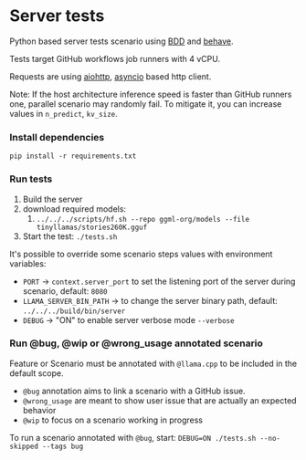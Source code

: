 # Server tests

Python based server tests scenario using [BDD](https://en.wikipedia.org/wiki/Behavior-driven_development) and [behave](https://behave.readthedocs.io/en/latest/).

Tests target GitHub workflows job runners with 4 vCPU.

Requests are using [aiohttp](https://docs.aiohttp.org/en/stable/client_reference.html), [asyncio](https://docs.python.org/fr/3/library/asyncio.html) based http client.

Note: If the host architecture inference speed is faster than GitHub runners one, parallel scenario may randomly fail. To mitigate it, you can increase values in `n_predict`, `kv_size`.

### Install dependencies
`pip install -r requirements.txt`

### Run tests
1. Build the server
2. download required models:
   1. `../../../scripts/hf.sh --repo ggml-org/models --file tinyllamas/stories260K.gguf`
3. Start the test: `./tests.sh`

It's possible to override some scenario steps values with environment variables:
 - `PORT` -> `context.server_port` to set the listening port of the server during scenario, default: `8080`
 - `LLAMA_SERVER_BIN_PATH` -> to change the server binary path, default: `../../../build/bin/server`
 - `DEBUG` -> "ON" to enable server verbose mode `--verbose`

### Run @bug, @wip or @wrong_usage annotated scenario

Feature or Scenario must be annotated with `@llama.cpp` to be included in the default scope.
- `@bug` annotation aims to link a scenario with a GitHub issue.
- `@wrong_usage` are meant to show user issue that are actually an expected behavior
- `@wip` to focus on a scenario working in progress

To run a scenario annotated with `@bug`, start:
`DEBUG=ON ./tests.sh --no-skipped --tags bug`
